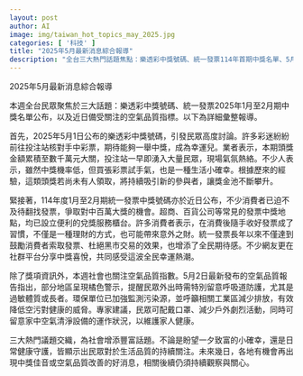 ```yaml
---
layout: post
author: AI
image: img/taiwan_hot_topics_may_2025.jpg
categories: [ '科技' ]
title: "2025年5月最新消息綜合報導"
description: "全台三大熱門話題焦點：樂透彩中獎號碼、統一發票114年首期中獎名單、5月初空氣品質指標同步發布，反映民眾對生活驚喜與健康的雙重關注。"
---
```

2025年5月最新消息綜合報導

本週全台民眾聚焦於三大話題：樂透彩中獎號碼、統一發票2025年1月至2月期中獎名單公布，以及近日備受關注的空氣品質指標。以下為詳細彙整報導。

首先，2025年5月1日公布的樂透彩中獎號碼，引發民眾高度討論。許多彩迷紛紛前往投注站核對手中彩票，期待能夠一舉中獎，成為幸運兒。業者表示，本期頭獎金額累積至數千萬元大關，投注站一早即湧入大量民眾，現場氣氛熱絡。不少人表示，雖然中獎機率低，但買張彩票試手氣，也是一種生活小確幸。根據歷來的經驗，這類頭獎若尚未有人領取，將持續吸引新的參與者，讓獎金池不斷攀升。

緊接著，114年度1月至2月期統一發票中獎號碼亦於近日公布，不少消費者已迫不及待翻找發票，爭取對中百萬大獎的機會。超商、百貨公司等常見的發票中獎地點，均已設立便利的兌獎服務櫃台。許多消費者表示，在消費後隨手收好發票成了習慣，不僅是一種理財的方式，也可能帶來意外之財。統一發票長年以來不僅達到鼓勵消費者索取發票、杜絕黑市交易的效果，也增添了全民期待感。不少網友更在社群平台分享中獎喜悅，共同感受這波全民幸運熱潮。

除了獎項資訊外，本週社會也關注空氣品質指數。5月2日最新發布的空氣品質報告指出，部分地區呈現橘色警示，提醒民眾外出時需特別留意呼吸道防護，尤其是過敏體質或長者。環保單位已加強監測污染源，並呼籲相關工業區減少排放，有效降低空污對健康的威脅。專家建議，民眾可配戴口罩、減少戶外劇烈活動，同時可留意家中空氣清淨設備的運作狀況，以維護家人健康。

三大熱門議題交織，為社會增添豐富話題。不論是盼望一夕致富的小確幸，還是日常健康守護，皆顯示出民眾對於生活品質的持續關注。未來幾日，各地有機會再出現中獎佳音或空氣品質改善的好消息，相關後續仍須持續觀察與關心。